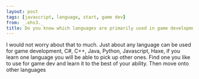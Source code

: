 ```yaml
---
layout: post
tags: [javascript, language, start, game dev]
from: _.ehs3._
title: Do you know which languages are primarily used in game development? I know JS, C# are ones. Are there any others?
---
```

I would not worry about that to much. Just about any language can be used for game development, C#, C++, Java, Python, Javascript, Haxe, if you learn one language you will be able to pick up other ones. Find one you like to use for game dev and learn it to the best of your ability. Then move onto other languages
